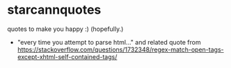 # starcannquotes
quotes to make you happy :) (hopefully.)

- "every time you attempt to parse html..." and related quote from https://stackoverflow.com/questions/1732348/regex-match-open-tags-except-xhtml-self-contained-tags/
